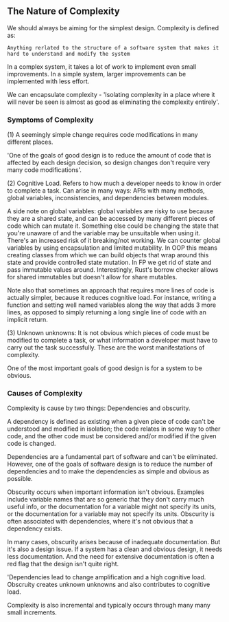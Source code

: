 ## The Nature of Complexity

We should always be aiming for the simplest design. Complexity is defined as:

`Anything rerlated to the structure of a software system that makes it hard to understand and modify the system`

In a complex system, it takes a lot of work to implement even small improvements. In a simple system, larger improvements can be implemented with less effort. 

We can encapsulate complexity - 'Isolating complexity in a place where it will never be seen is almost as good as eliminating the complexity entirely'. 


### Symptoms of Complexity

(1) A seemingly simple change requires code modifications in many different places.

'One of the goals of good design is to reduce the amount of code that is affected by each design decision, so design changes don't require very many code modifications'. 

(2) Cognitive Load. Refers to how much a developer needs to know in order to complete a task. Can arise in many ways: APIs with many methods, global variables, inconsistencies, and dependencies between modules. 

A side note on global variables: global variables are risky to use because they are a shared state, and can be accessed by many different pieces of code which can mutate it. Something else could be changing the state that you're unaware of and the variable may be unsuitable when using it. There's an increased risk of it breaking/not working. 
We can counter global variables by using encapsulation and limited mutability. In OOP this means creating classes from which we can build objects that wrap around this state and provide controlled state mutation. In FP we get rid of state and pass immutable values around. 
Interestingly, Rust's borrow checker allows for shared immutables but doesn't allow for share mutables. 

Note also that sometimes an approach that requires more lines of code is actually simpler, because it reduces cognitive load. For instance, writing a function and setting well named variables along the way that adds 3 more lines, as opposed to simply returning a long single line of code with an implicit return. 

(3) Unknown unknowns: It is not obvious which pieces of code must be modified to complete a task, or what information a developer must have to carry out the task successfully. These are the worst manifestations of complexity. 

One of the most important goals of good design is for a system to be obvious. 

### Causes of Complexity

Complexity is cause by two things: Dependencies and obscurity. 

A dependency is defined as existing when a given piece of code can't be understood and modified in isolation; the code relates in some way to other code, and the other code must be considered and/or modified if the given code is changed. 

Dependencies are a fundamental part of software and can't be eliminated. However, one of the goals of software design is to reduce the number of dependencies and to make the dependencies as simple and obvious as possible. 

Obscurity occurs when important information isn't obvious. Examples include variable names that are so generic that they don't carry much useful info, or the documentation for a variable might not specify its units, or the documentation for a variable may not specify its units. Obscurity is often associated with dependencies, where it's not obvious that a dependency exists. 

In many cases, obscurity arises because of inadequate documentation. But it's also a design issue. If a system has a clean and obvious design, it needs less documentation. And the need for extensive documentation is often a red flag that the design isn't quite right. 

'Dependencies lead to change amplification and a high cognitive load. Obscruity creates unknown unknowns and also contributes to cognitive load. 

Complexity is also incremental and typically occurs through many many small increments. 
